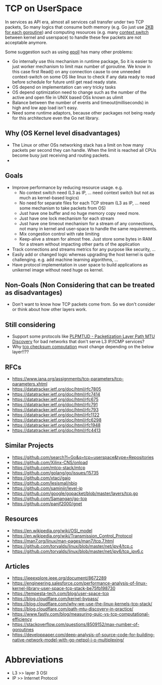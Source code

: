 # TCP on UserSpace
In services as API era, almost all services call transfer under two TCP packets, So many logics that consume both memory (e.g. Go just use [2KB for each goroutine](https://go.dev/doc/go1.4#runtime)) and computing resources (e.g. many [context switch](https://en.wikipedia.org/wiki/Context_switch) between kernel and userspace) to handle these few packets are not acceptable anymore.

Some suggestion such as using [epoll](https://github.com/eranyanay/1m-go-websockets) has many other problems:
- Go internally use this mechanism in runtime package, So it is easier to just worker mechanism to limit max number of goroutine. We know in this case first Read() on any connection cause to one unneeded context-switch on some OS like linux to check if any data ready to read before schedule for future until get read ready state.
- OS depend on implementation can very tricky tasks
- OS depend optimization need to change such as the number of the active and open file in UNIX based OSs known as ulimit
- Balance between the number of events and timeout(milliseconds) in high and low app load isn't easy.
- Need some runtime adaptors, because other packages not being ready for this architecture even the Go net library.

## Why (OS Kernel level disadvantages)
- The Linux or other OSs networking stack has a limit on how many packets per second they can handle. When the limit is reached all CPUs become busy just receiving and routing packets.
- 

## Goals
- Improve performance by reducing resource usage. e.g.
    - No context switch need (L3 as IP, ... need context switch but not as much as kernel-based logics)
    - No need for separate files for each TCP stream (L3 as IP, ... need some mechanism to take packets from OS)
    - Just have one buffer and no huge memory copy need more.
    - Just have one lock mechanism for each stream
    - Just have one timeout mechanism for a stream of any connections, not many in kernel and user-space to handle the same requirements.
    - Mix congestion control with rate limiting
    - Keep-alive a stream for almost free. Just store some bytes in RAM for a stream without impacting other parts of the application
- Track connections and streams metrics for any purpose like security, ...
- Easily add or changed logic whereas upgrading the host kernel is quite challenging. e.g. add machine learning algorithms, ...
- Have protocol implementation in user space to build applications as unikernel image without need huge os kernel.

## Non-Goals (Non Considering that can be treated as disadvantages)
- Don't want to know how TCP packets come from. So we don't consider or think about how other layers work.

## Still considering
- Support some protocols like [PLPMTUD - Packetization Layer Path MTU Discovery](https://www.ietf.org/rfc/rfc4821.txt) for bad networks that don't serve L3 IP/ICMP services?
- Why [tcp checksum computation](https://en.wikipedia.org/wiki/Transmission_Control_Protocol#Checksum_computation) must change depending on the below layer!!??

## RFCs
- https://www.iana.org/assignments/tcp-parameters/tcp-parameters.xhtml
- https://datatracker.ietf.org/doc/html/rfc7805
- https://datatracker.ietf.org/doc/html/rfc7414
- https://datatracker.ietf.org/doc/html/rfc675
- https://datatracker.ietf.org/doc/html/rfc791
- https://datatracker.ietf.org/doc/html/rfc793
- https://datatracker.ietf.org/doc/html/rfc1122
- https://datatracker.ietf.org/doc/html/rfc6298
- https://datatracker.ietf.org/doc/html/rfc1948
- https://datatracker.ietf.org/doc/html/rfc4413

## Similar Projects
- https://github.com/search?l=Go&q=tcp+userspace&type=Repositories
- https://github.com/Xilinx-CNS/onload
- https://github.com/mtcp-stack/mtcp
- https://github.com/golang/go/issues/15735
- https://github.com/xtaci/gaio
- https://github.com/lesismal/nbio
- https://github.com/saminiir/level-ip
- https://github.com/google/gopacket/blob/master/layers/tcp.go
- https://github.com/Samangan/go-tcp
- https://github.com/panjf2000/gnet

## Resources
- https://en.wikipedia.org/wiki/OSI_model
- https://en.wikipedia.org/wiki/Transmission_Control_Protocol
- https://man7.org/linux/man-pages/man7/tcp.7.html
- https://github.com/torvalds/linux/blob/master/net/ipv4/tcp.c
- https://github.com/torvalds/linux/blob/master/net/ipv6/tcp_ipv6.c

## Articles
- https://ieeexplore.ieee.org/document/8672289
- https://engineering.salesforce.com/performance-analysis-of-linux-kernel-library-user-space-tcp-stack-be75fb198730
- https://tempesta-tech.com/blog/user-space-tcp
- https://blog.cloudflare.com/kernel-bypass/
- https://blog.cloudflare.com/why-we-use-the-linux-kernels-tcp-stack/
- https://blog.cloudflare.com/path-mtu-discovery-in-practice/
- https://www.fastly.com/blog/measuring-quic-vs-tcp-computational-efficiency
- https://stackoverflow.com/questions/8509152/max-number-of-goroutines
- https://developpaper.com/deep-analysis-of-source-code-for-building-native-network-model-with-go-netpol-i-o-multiplexing/

# Abbreviations
- L3    >> layer 3 OSI
- IP    >> Internet Protocol
